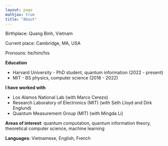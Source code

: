 ```yaml
---
layout: page
mathjax: true
title: "About"
---
```


Birthplace: Quang Binh, Vietnam

Current place: Cambridge, MA, USA

Pronouns: he/him/his


**Education**

* Harvard University - PhD student, quantum information  (2022 - present)
* MIT - BS physics, computer science (2018 - 2022)

**I have worked with**

* Los Alamos National Lab (with Marco Cerezo)
* Research Laboratory of Electronics (MIT) (with Seth Lloyd and Dirk Englund)
* Quantum Measurement Group (MIT) (with Mingda Li)


<!-- * Used machine learning and mathematical tools to study quantum error-correcting codes
* Developed quantum algorithms for group-equivariant transformations
* Developed quantum(-inspired) algorithms for numerical linear algebra -->

**Areas of interest**: quantum computation, quantum information theory, theoretical computer science, machine learning

**Languages**: Vietnamese, English, French

<!-- Quantum mechanically, I am $ ( \mid nguyen \rangle  + \mid tran \rangle )/ \sqrt{2} $
 -->
